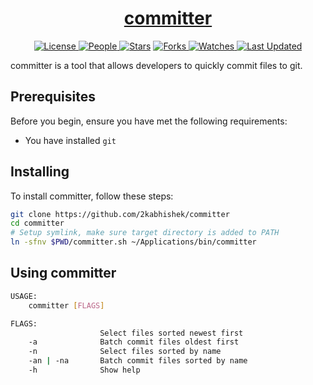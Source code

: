 <div align = "center">

<h1><a href="https://2kabhishek.github.io/committer">committer</a></h1>

<a href="https://github.com/2KAbhishek/committer/blob/main/LICENSE">
<img alt="License" src="https://img.shields.io/github/license/2kabhishek/committer?style=flat&color=eee&label="> </a>

<a href="https://github.com/2KAbhishek/committer/graphs/contributors">
<img alt="People" src="https://img.shields.io/github/contributors/2kabhishek/committer?style=flat&color=ffaaf2&label=People"> </a>

<a href="https://github.com/2KAbhishek/committer/stargazers">
<img alt="Stars" src="https://img.shields.io/github/stars/2kabhishek/committer?style=flat&color=98c379&label=Stars"></a>

<a href="https://github.com/2KAbhishek/committer/network/members">
<img alt="Forks" src="https://img.shields.io/github/forks/2kabhishek/committer?style=flat&color=66a8e0&label=Forks"> </a>

<a href="https://github.com/2KAbhishek/committer/watchers">
<img alt="Watches" src="https://img.shields.io/github/watchers/2kabhishek/committer?style=flat&color=f5d08b&label=Watches"> </a>

<a href="https://github.com/2KAbhishek/committer/pulse">
<img alt="Last Updated" src="https://img.shields.io/github/last-commit/2kabhishek/committer?style=flat&color=e06c75&label="> </a>

</div>

committer is a tool that allows developers to quickly commit files to git.

## Prerequisites

Before you begin, ensure you have met the following requirements:

- You have installed `git`

## Installing

To install committer, follow these steps:

```bash
git clone https://github.com/2kabhishek/committer
cd committer
# Setup symlink, make sure target directory is added to PATH
ln -sfnv $PWD/committer.sh ~/Applications/bin/committer
```

## Using committer

```bash
USAGE:
    committer [FLAGS]

FLAGS:
                    Select files sorted newest first
    -a              Batch commit files oldest first
    -n              Select files sorted by name
    -an | -na       Batch commit files sorted by name
    -h              Show help

```
